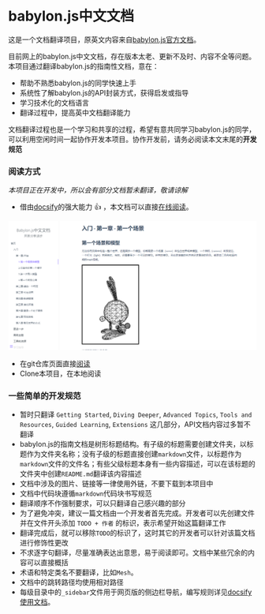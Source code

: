 babylon.js中文文档
=========

这是一个文档翻译项目，原英文内容来自[babylon.js官方文档](https://doc.babylonjs.com/)。

目前网上的babylon.js中文文档，存在版本太老、更新不及时、内容不全等问题。本项目通过翻译babylon.js的指南性文档，意在：

* 帮助不熟悉babylon.js的同学快速上手
* 系统性了解babylon.js的API封装方式，获得启发或指导
* 学习技术化的文档语言
* 翻译过程中，提高英中文档翻译能力

文档翻译过程也是一个学习和共享的过程，希望有意共同学习babylon.js的同学，可以利用空闲时间一起协作开发本项目。协作开发前，请务必阅读本文末尾的**开发规范**

### 阅读方式

*本项目正在开发中，所以会有部分文档暂未翻译，敬请谅解*

* 借由[docsify](https://docsify.js.org/)的强大能力 :thumbsup: ，本文档可以直接[在线阅读](https://shawn0326.github.io/babylon-doc-cn/)。

![](./screenshot.png)

* 在git仓库页面直接[阅读](./docs/README.md)
* Clone本项目，在本地阅读
### 一些简单的开发规范

* 暂时只翻译 `Getting Started`, `Diving Deeper`, `Advanced Topics`, `Tools and Resources`, `Guided Learning`, `Extensions` 这几部分，API文档内容过多暂不翻译
* babylon.js的指南文档是树形标题结构。有子级的标题需要创建文件夹，以标题作为文件夹名称；没有子级的标题直接创建`markdown`文件，以标题作为`markdown`文件的文件名；有些父级标题本身有一些内容描述，可以在该标题的文件夹中创建`README.md`翻译该内容描述
* 文档中涉及的图片、链接等一律使用外链，不要下载到本项目中
* 文档中代码块遵循`markdown`代码块书写规范
* 翻译顺序不作强制要求，可以只翻译自己感兴趣的部分
* 为了避免冲突，建议一篇文档由一个开发者首先完成。开发者可以先创建文件并在文件开头添加 `TODO + 作者` 的标识，表示希望开始这篇翻译工作
* 翻译完成后，就可以移除`TODO`的标识了，这时其它的开发者可以针对该篇文档进行修饰性更改
* 不求逐字句翻译，尽量准确表达出意思，易于阅读即可。文档中某些冗余的内容可以直接概括
* 术语和特定类名不要翻译，比如`Mesh`。
* 文档中的跳转路径均使用相对路径
* 每级目录中的`_sidebar`文件用于网页版的侧边栏导航，编写规则详见[docsify使用文档](https://docsify.js.org/#/zh-cn/more-pages?id=%e5%ae%9a%e5%88%b6%e4%be%a7%e8%be%b9%e6%a0%8f)。